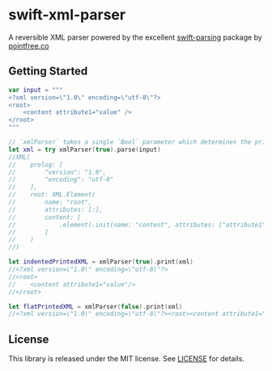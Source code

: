 # swift-xml-parser

A reversible XML parser powered by the excellent [swift-parsing][swift-parsing] package by [pointfree.co][pointfree]

## Getting Started

```swift
var input = """
<?xml version=\"1.0\" encoding=\"utf-8\"?>
<root>
    <content attribute1="value" />
</root>
"""

// `xmlParser` takes a single `Bool` parameter which determines the printing mode (with or without newlines/indentation)
let xml = try xmlParser(true).parse(input)
//XML(
//    prolog: [
//        "version": "1.0", 
//        "encoding": "utf-8"
//    ], 
//    root: XML.Element(
//        name: "root", 
//        attributes: [:], 
//        content: [
//            .element(.init(name: "content", attributes: ["attribute1": "value"]))
//        ]
//    )
//)

let indentedPrintedXML = xmlParser(true).print(xml)
//<?xml version=\"1.0\" encoding=\"utf-8\"?>
//<root>
//    <content attribute1="value"/>
//</root>

let flatPrintedXML = xmlParser(false).print(xml)
//<?xml version=\"1.0\" encoding=\"utf-8\"?><root><content attribute1="value"/></root>
```

## License

This library is released under the MIT license. See [LICENSE](LICENSE) for details.

[swift-parsing]: https://github.com/pointfreeco/swift-parsing
[pointfree]: https://pointfree.co
